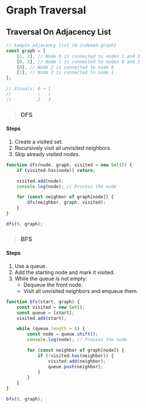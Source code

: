 # Graph Traversal

## Traversal On Adjacency List

```js
// Sample adjacency list (0-indexed graph)
const graph = [
	[1, 2], // Node 0 is connected to nodes 1 and 2
	[0, 3], // Node 1 is connected to nodes 0 and 3
	[0], // Node 2 is connected to node 0
	[1], // Node 3 is connected to node 1
];

// Visuals: 0 → 1
//          ↓   ↓
//          2   3
```

> ### DFS

#### Steps

1. Create a visited set.
2. Recursively visit all unvisited neighbors.
3. Skip already visited nodes.

```js
function dfs(node, graph, visited = new Set()) {
	if (visited.has(node)) return;

	visited.add(node);
	console.log(node); // Process the node

	for (const neighbor of graph[node]) {
		dfs(neighbor, graph, visited);
	}
}

dfs(0, graph);
```

> ### BFS

#### Steps

1. Use a queue.
2. Add the starting node and mark it visited.
3. While the queue is not empty:
   - Dequeue the front node.
   - Visit all unvisited neighbors and enqueue them.

```js
function bfs(start, graph) {
	const visited = new Set();
	const queue = [start];
	visited.add(start);

	while (queue.length > 0) {
		const node = queue.shift();
		console.log(node); // Process the node

		for (const neighbor of graph[node]) {
			if (!visited.has(neighbor)) {
				visited.add(neighbor);
				queue.push(neighbor);
			}
		}
	}
}

bfs(0, graph);
```